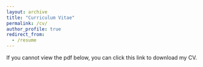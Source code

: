 ```yaml
---
layout: archive
title: "Curriculum Vitae"
permalink: /cv/
author_profile: true
redirect_from:
  - /resume
---
```


If you cannot view the pdf below, you can <a href="/files/Kargin_CV.pdf" style="text-decoration:none">click this link to download my CV.</a>
